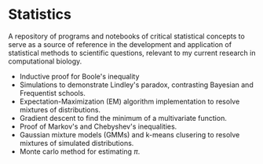 # Statistics

A repository of programs and notebooks of critical statistical concepts to serve as a source of reference in the development and application of statistical methods to scientific questions, relevant to my current research in computational biology.

- Inductive proof for Boole's inequality
- Simulations to demonstrate Lindley's paradox, contrasting Bayesian and Frequentist schools.
- Expectation-Maximization (EM) algorithm implementation to resolve mixtures of distributions.
- Gradient descent to find the minimum of a multivariate function.
- Proof of Markov's and Chebyshev's inequalities.
- Gaussian mixture models (GMMs) and k-means clusering to resolve mixtures of simulated distributions.
- Monte carlo method for estimating $\pi$.
